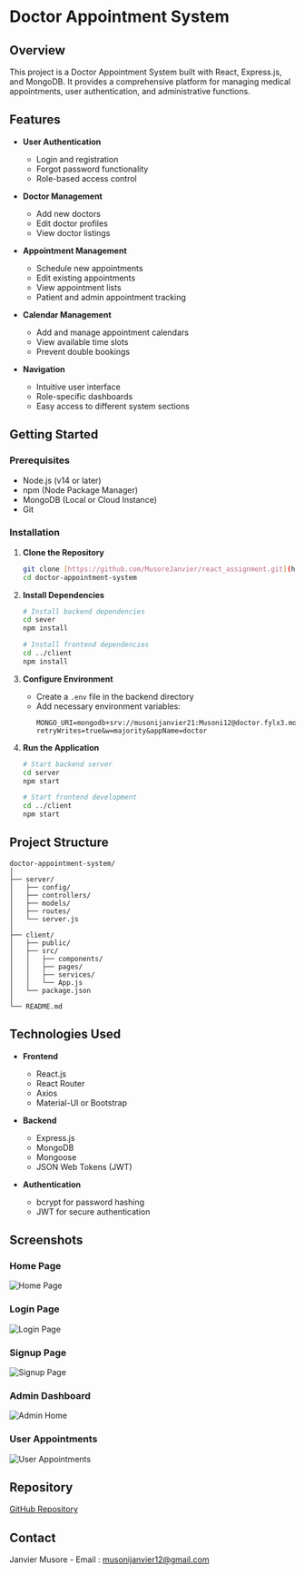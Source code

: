 # Doctor Appointment System

## Overview

This project is a Doctor Appointment System built with React, Express.js, and MongoDB. It provides a comprehensive platform for managing medical appointments, user authentication, and administrative functions.

## Features

- **User Authentication**
  - Login and registration
  - Forgot password functionality
  - Role-based access control

- **Doctor Management**
  - Add new doctors
  - Edit doctor profiles
  - View doctor listings

- **Appointment Management**
  - Schedule new appointments
  - Edit existing appointments
  - View appointment lists
  - Patient and admin appointment tracking

- **Calendar Management**
  - Add and manage appointment calendars
  - View available time slots
  - Prevent double bookings

- **Navigation**
  - Intuitive user interface
  - Role-specific dashboards
  - Easy access to different system sections

## Getting Started

### Prerequisites

- Node.js (v14 or later)
- npm (Node Package Manager)
- MongoDB (Local or Cloud Instance)
- Git

### Installation

1. **Clone the Repository**
   ```bash
   git clone [https://github.com/MusoreJanvier/react_assignment.git](https://github.com/MusoreJanvier/assigmnet_of_react/tree/develop?authuser=0)
   cd doctor-appointment-system
   ```

2. **Install Dependencies**
   ```bash
   # Install backend dependencies
   cd sever
   npm install

   # Install frontend dependencies
   cd ../client
   npm install
   ```

3. **Configure Environment**
   - Create a `.env` file in the backend directory
   - Add necessary environment variables:
     ```
     MONGO_URI=mongodb+srv://musonijanvier21:Musoni12@doctor.fylx3.mongodb.net/?retryWrites=true&w=majority&appName=doctor
     ```

4. **Run the Application**
   ```bash
   # Start backend server
   cd server
   npm start

   # Start frontend development 
   cd ../client
   npm start
   ```

## Project Structure

```
doctor-appointment-system/
│
├── server/
│   ├── config/
│   ├── controllers/
│   ├── models/
│   ├── routes/
│   └── server.js
│
├── client/
│   ├── public/
│   ├── src/
│   │   ├── components/
│   │   ├── pages/
│   │   ├── services/
│   │   └── App.js
│   └── package.json
│
└── README.md
```

## Technologies Used

- **Frontend**
  - React.js
  - React Router
  - Axios
  - Material-UI or Bootstrap

- **Backend**
  - Express.js
  - MongoDB
  - Mongoose
  - JSON Web Tokens (JWT)

- **Authentication**
  - bcrypt for password hashing
  - JWT for secure authentication

## Screenshots

### Home Page
![Home Page](https://github.com/user-attachments/assets/52f47f55-d3a0-4253-88d4-5db15f719731)

### Login Page
![Login Page](https://github.com/user-attachments/assets/87f9911a-ad59-4ce5-a1e5-45ba2a3fb7ba)

### Signup Page
![Signup Page](https://github.com/user-attachments/assets/54692dc6-5e52-4d10-a658-96623ff9eeaf)

### Admin Dashboard
![Admin Home](https://github.com/user-attachments/assets/b21652a3-0f4a-44dd-a230-13b04f8b54d8)

### User Appointments
![User Appointments](https://github.com/user-attachments/assets/ad139044-8a25-4192-93e8-a9c0a41ee5df)

## Repository

[GitHub Repository](https://github.com/MusoreJanvier/assigmnet_of_react/tree/develop?authuser=0)

## Contact

Janvier Musore - Email : musonijanvier12@gmail.com

